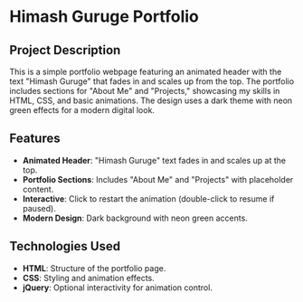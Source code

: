 # Himash Guruge Portfolio

## Project Description
This is a simple portfolio webpage featuring an animated header with the text "Himash Guruge" that fades in and scales up from the top. The portfolio includes sections for "About Me" and "Projects," showcasing my skills in HTML, CSS, and basic animations. The design uses a dark theme with neon green effects for a modern digital look.

## Features
- **Animated Header**: "Himash Guruge" text fades in and scales up at the top.
- **Portfolio Sections**: Includes "About Me" and "Projects" with placeholder content.
- **Interactive**: Click to restart the animation (double-click to resume if paused).
- **Modern Design**: Dark background with neon green accents.

## Technologies Used
- **HTML**: Structure of the portfolio page.
- **CSS**: Styling and animation effects.
- **jQuery**: Optional interactivity for animation control.

